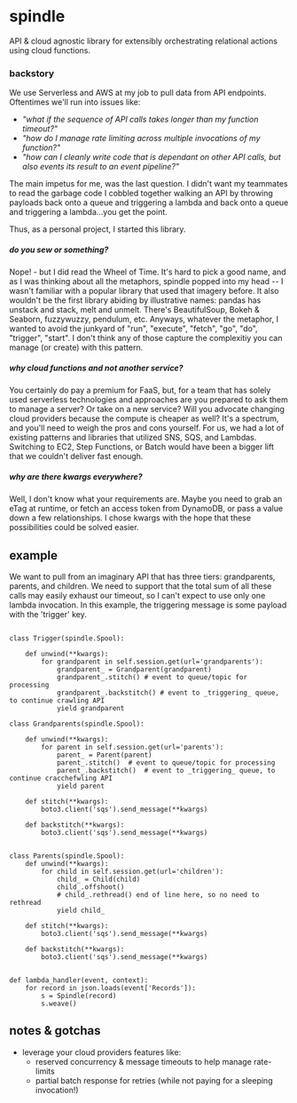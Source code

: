 # spindle

API & cloud agnostic library for extensibly orchestrating relational actions using cloud functions.

### backstory

We use Serverless and AWS at my job to pull data from API endpoints. Oftentimes we'll run into issues like:
- *"what if the sequence of API calls takes longer than my function timeout?"* 
- *"how do I manage rate limiting across multiple invocations of my function?"*
- *"how can I cleanly write code that is dependant on other API calls, but also events its result to an event pipeline?"*

The main impetus for me, was the last question. I didn't want my teammates to read the garbage code I cobbled together walking an API by throwing payloads back onto a queue and triggering a lambda and back onto a queue and triggering a lambda...you get the point.

Thus, as a personal project, I started this library.

##### do you sew or something?

Nope! - but I did read the Wheel of Time. It's hard to pick a good name, and as I was thinking about all the metaphors, spindle popped into my head -- I wasn't familiar with a popular library that used that imagery before. It also wouldn't be the first library abiding by illustrative names: pandas has unstack and stack, melt and unmelt. There's BeautifulSoup, Bokeh & Seaborn, fuzzywuzzy, pendulum, etc. Anyways, whatever the metaphor, I wanted to avoid the junkyard of "run", "execute", "fetch", "go", "do", "trigger", "start". I don't think any of those capture the complexitiy you can manage (or create) with this pattern. 

##### why cloud functions and not another service?

You certainly do pay a premium for FaaS, but, for a team that has solely used serverless technologies and approaches are you prepared to ask them to manage a server? Or take on a new service?  Will you advocate changing cloud providers because the compute is cheaper as well? It's a spectrum, and you'll need to weigh the pros and cons yourself. For us, we had a lot of existing patterns and libraries that utilized SNS, SQS, and Lambdas. Switching to EC2, Step Functions, or Batch would have been a bigger lift that we couldn't deliver fast enough.

##### why are there kwargs everywhere?

Well, I don't know what your requirements are. Maybe you need to grab an eTag at runtime, or fetch an access token from DynamoDB, or pass a value down a few relationships. I chose kwargs with the hope that these possibilities could be solved easier.

## example

We want to pull from an imaginary API that has three tiers: grandparents, parents, and children. We need to support that the total sum of all these calls may easily exhaust our timeout, so I can't expect to use only one lambda invocation. In this example, the triggering message is some payload with the 'trigger' key.

```

class Trigger(spindle.Spool):

    def unwind(**kwargs):
        for grandparent in self.session.get(url='grandparents'):
            grandparent_ = Grandparent(grandparent)
            grandparent_.stitch() # event to queue/topic for processing
            grandparent_.backstitch() # event to _triggering_ queue, to continue crawling API
            yield grandparent

class Grandparents(spindle.Spool):

    def unwind(**kwargs):
        for parent in self.session.get(url='parents'):
            parent_ = Parent(parent)
            parent_.stitch()  # event to queue/topic for processing
            parent_.backstitch()  # event to _triggering_ queue, to continue cracchefwling API
            yield parent

    def stitch(**kwargs):
        boto3.client('sqs').send_message(**kwargs)

    def backstitch(**kwargs):
        boto3.client('sqs').send_message(**kwargs)


class Parents(spindle.Spool):
    def unwind(**kwargs):
        for child in self.session.get(url='children'):
            child_ = Child(child)
            child_.offshoot()
            # child_.rethread() end of line here, so no need to rethread
            yield child_

    def stitch(**kwargs):
        boto3.client('sqs').send_message(**kwargs)

    def backstitch(**kwargs):
        boto3.client('sqs').send_message(**kwargs)


def lambda_handler(event, context):
    for record in json.loads(event['Records']):
        s = Spindle(record)
        s.weave()

```

## notes & gotchas
- leverage your cloud providers features like:
  - reserved concurrency & message timeouts to help manage rate-limits
  - partial batch response for retries (while not paying for a sleeping invocation!)
